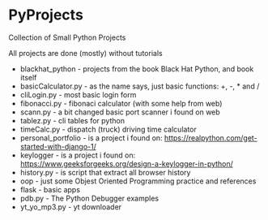 # PyProjects
Collection of Small Python Projects

All projects are done (mostly) without tutorials

- blackhat_python       - projects from the book Black Hat Python, and book itself
- basicCalculator.py    - as the name says, just basic functions: +, -, * and /
- cliLogin.py           - most basic login form
- fibonacci.py          - fibonaci calculator (with some help from web)
- scann.py              - a bit changed basic port scanner i found on web
- tablez.py             - cli tables for python
- timeCalc.py           - dispatch (truck) driving time calculator
- personal_portfolio    - is a project i found on: https://realpython.com/get-started-with-django-1/
- keylogger             - is a project i found on: https://www.geeksforgeeks.org/design-a-keylogger-in-python/
- history.py            - is script that extract all browser history
- oop                   - just some Objest Oriented Programming practice and references
- flask                 - basic apps
- pdb.py                - The Python Debugger examples
- yt_yo_mp3.py          - yt downloader
